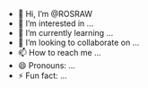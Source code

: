 - 👋 Hi, I’m @ROSRAW
- 👀 I’m interested in ...
- 🌱 I’m currently learning ...
- 💞️ I’m looking to collaborate on ...
- 📫 How to reach me ...
- 😄 Pronouns: ...
- ⚡ Fun fact: ...

<!---
ROSRAW/ROSRAW is a ✨ special ✨ repository because its `README.md` (this file) appears on your GitHub profile.
You can click the Preview link to take a look at your changes.
--->
